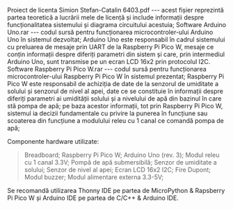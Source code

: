   Proiect de licenta Simion Stefan-Catalin 6403.pdf --- acest fișier reprezintă partea teoretică a lucrării mele de licență și include informații despre funcționalitatea sistemului și diagrama circuitului acestuia;
  Software Arduino Uno.rar --- codul sursă pentru funcționarea microcontroler-ului Arduino Uno în sistemul dezvoltat; Arduino Uno este responsabil în cadrul sistemului cu preluarea de mesaje prin UART de la Raspberry Pi Pico W, mesaje ce conțin informații despre diferiți parametri din sistem și care, prin intermediul Arduino Uno, sunt transmise pe un ecran LCD 16x2 prin protocolul I2C.
  Software Raspberry Pi Pico W.rar --- codul sursă pentru funcționarea microcontroler-ului Raspberry Pi Pico W în sistemul prezentat; Raspberry Pi Pico W este responsabil de achiziția de date de la senzorul de umiditate a solului și senzorul de nivel al apei, date ce se constituie în informații despre diferiți parametri ai umidității solului și a nivelului de apă din bazinul în care stă pompa de apă; pe baza acestor informații, tot prin Raspberry Pi Pico W, sistemul ia decizii fundamentale cu privire la punerea în funcțiune sau scoaterea din funcțiune a modulului releu cu 1 canal ce comandă pompa de apă;

  Componente hardware utilizate:
 > Breadboard;
 > Raspberry Pi Pico W;
 > Arduino Uno (rev. 3);
 > Modul releu cu 1 canal 3.3V;
 > Pompă de apă submersibilă;
 > Senzor de umiditate a solului;
 > Senzor de nivel al apei;
 > Ecran LCD 16x2 I2C;
 > Fire Dupont;
 > Modul buzzer;
 > Modul alimentare externa 3.3-5V;

  Se recomandă utilizarea Thonny IDE pe partea de MicroPython & Rapsberry Pi Pico W și Arduino IDE pe partea de C/C++ & Arduino IDE.
